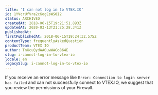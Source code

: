 ```yaml
---
title: 'I can not log in to VTEX.IO'
id: 1YVcrUfVra2cKogEsWS0I2
status: ARCHIVED
createdAt: 2018-06-15T19:21:51.893Z
updatedAt: 2020-03-13T21:25:28.341Z
publishedAt: 
firstPublishedAt: 2018-06-15T19:24:32.575Z
contentType: frequentlyAskedQuestion
productTeam: VTEX IO
author: TnXcuQydAAOuwWACo864E
slug: i-cannot-log-in-to-vtex-io
locale: en
legacySlug: i-cannot-log-in-to-vtex-io
---
```


If you receive an error message like `Error: Connection to login server has failed` and can not successfully connect to VTEX.IO, we suggest that you review the permissions of your Firewall.

